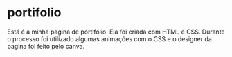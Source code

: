 # portifolio
Está é a minha pagina de portifólio. Ela foi criada com HTML e CSS. Durante o processo foi utilizado algumas animações com o CSS e o designer da pagina foi feito pelo canva.

